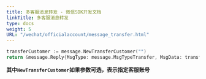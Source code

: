 ```yaml
---
title: 多客服消息转发 - 微信SDK开发文档
linkTitle: 多客服消息转发
type: docs
weight: 5
URL: "/wechat/officialaccount/message_transfer.html"
---
```


```go
transferCustomer := message.NewTransferCustomer("")
return &message.Reply{MsgType: message.MsgTypeTransfer, MsgData: transferCustomer}
```

**其中`NewTransferCustomer`如果参数可选，表示指定客服账号**
